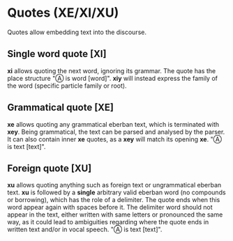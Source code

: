 # Quotes (XE/XI/XU)

Quotes allow embedding text into the discourse.

## Single word quote [XI]

**xi** allows quoting the next word, ignoring its grammar. The quote has the
place structure "Ⓐ is word [word]". **xiy** will instead express the family
of the word (specific particle family or root).

## Grammatical quote [XE]

**xe** allows quoting any grammatical eberban text, which is terminated with
**xey**. Being grammatical, the text can be parsed and analysed by the parser. It
can also contain inner **xe** quotes, as a **xey** will match its opening
**xe**. "Ⓐ is text [text]".

## Foreign quote [XU]

**xu** allows quoting anything such as foreign text or ungrammatical eberban
text. **xu** is followed by a **single** arbitrary valid eberban word (no
compounds or borrowing), which has the role of a delimiter. The quote ends when
this word appear again with spaces before it. The delimiter word should not
appear in the text, either written with same letters or pronounced the same way,
as it could lead to ambiguities regarding where the quote ends in written text
and/or in vocal speech. "Ⓐ is text [text]".